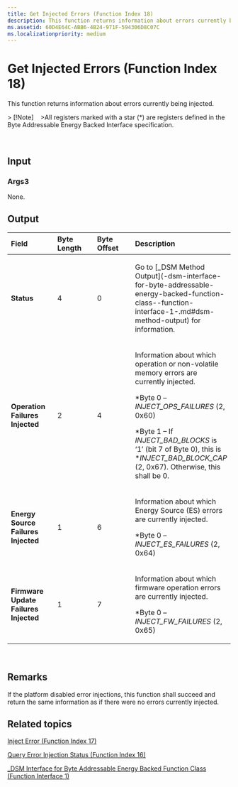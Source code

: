 ```yaml
---
title: Get Injected Errors (Function Index 18)
description: This function returns information about errors currently being injected.
ms.assetid: 60D4E64C-ABB6-4B24-971F-594306D8C07C
ms.localizationpriority: medium
---
```


# Get Injected Errors (Function Index 18)


This function returns information about errors currently being injected.

&gt; \[!Note\]   
&gt;All registers marked with a star (\*) are registers defined in the Byte Addressable Energy Backed Interface specification.

 

## <span id="Input"></span><span id="input"></span><span id="INPUT"></span>Input


### <span id="Args3"></span><span id="args3"></span><span id="ARGS3"></span>Args3

None.

## <span id="Output"></span><span id="output"></span><span id="OUTPUT"></span>Output


<table>
<colgroup>
<col width="25%" />
<col width="25%" />
<col width="25%" />
<col width="25%" />
</colgroup>
<thead>
<tr class="header">
<th align="left">Field</th>
<th align="left">Byte Length</th>
<th align="left">Byte Offset</th>
<th align="left">Description</th>
</tr>
</thead>
<tbody>
<tr class="odd">
<td align="left"><strong>Status</strong></td>
<td align="left">4</td>
<td align="left">0</td>
<td align="left"><p>Go to [_DSM Method Output](-dsm-interface-for-byte-addressable-energy-backed-function-class--function-interface-1-.md#dsm-method-output) for information.</p></td>
</tr>
<tr class="even">
<td align="left"><strong>Operation Failures Injected</strong></td>
<td align="left">2</td>
<td align="left">4</td>
<td align="left"><p>Information about which operation or non-volatile memory errors are currently injected.</p>
<p>*Byte 0 – <em>INJECT_OPS_FAILURES</em> (2, 0x60)</p>
<p>*Byte 1 – If <em>INJECT_BAD_BLOCKS</em> is ‘1’ (bit 7 of Byte 0), this is *<em>INJECT_BAD_BLOCK_CAP</em> (2, 0x67). Otherwise, this shall be 0.</p></td>
</tr>
<tr class="odd">
<td align="left"><strong>Energy Source Failures Injected</strong></td>
<td align="left">1</td>
<td align="left">6</td>
<td align="left"><p>Information about which Energy Source (ES) errors are currently injected.</p>
<p>*Byte 0 – <em>INJECT_ES_FAILURES</em> (2, 0x64)</p></td>
</tr>
<tr class="even">
<td align="left"><strong>Firmware Update Failures Injected</strong></td>
<td align="left">1</td>
<td align="left">7</td>
<td align="left"><p>Information about which firmware operation errors are currently injected.</p>
<p>*Byte 0 – <em>INJECT_FW_FAILURES</em> (2, 0x65)</p></td>
</tr>
</tbody>
</table>

 

## <span id="Remarks"></span><span id="remarks"></span><span id="REMARKS"></span>Remarks


If the platform disabled error injections, this function shall succeed and return the same information as if there were no errors currently injected.

## <span id="related_topics"></span>Related topics


[Inject Error (Function Index 17)](inject-error--function-index-17-.md)

[Query Error Injection Status (Function Index 16)](query-error-injection-status--function-index-16-.md)

[\_DSM Interface for Byte Addressable Energy Backed Function Class (Function Interface 1)](-dsm-interface-for-byte-addressable-energy-backed-function-class--function-interface-1-.md)

 

 






